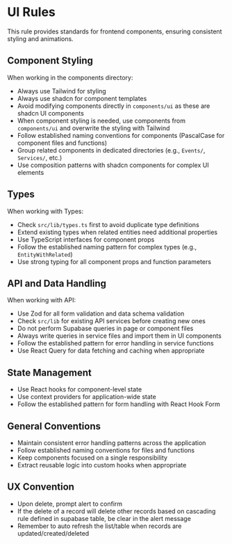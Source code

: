 # UI Rules

This rule provides standards for frontend components, ensuring consistent styling and animations.

## Component Styling

When working in the components directory:

- Always use Tailwind for styling
- Always use shadcn for component templates
- Avoid modifying components directly in `components/ui` as these are shadcn UI components
- When component styling is needed, use components from `components/ui` and overwrite the styling with Tailwind
- Follow established naming conventions for components (PascalCase for component files and functions)
- Group related components in dedicated directories (e.g., `Events/`, `Services/`, etc.)
- Use composition patterns with shadcn components for complex UI elements

## Types

When working with Types:

- Check `src/lib/types.ts` first to avoid duplicate type definitions
- Extend existing types when related entities need additional properties
- Use TypeScript interfaces for component props
- Follow the established naming pattern for complex types (e.g., `EntityWithRelated`)
- Use strong typing for all component props and function parameters

## API and Data Handling

When working with API:

- Use Zod for all form validation and data schema validation
- Check `src/lib` for existing API services before creating new ones
- Do not perform Supabase queries in page or component files
- Always write queries in service files and import them in UI components
- Follow the established pattern for error handling in service functions
- Use React Query for data fetching and caching when appropriate

## State Management

- Use React hooks for component-level state
- Use context providers for application-wide state
- Follow the established pattern for form handling with React Hook Form

## General Conventions

- Maintain consistent error handling patterns across the application
- Follow established naming conventions for files and functions
- Keep components focused on a single responsibility
- Extract reusable logic into custom hooks when appropriate

## UX Convention

- Upon delete, prompt alert to confirm
- If the delete of a record will delete other records based on cascading rule defined in supabase table, be clear in the alert message
- Remember to auto refresh the list/table when records are updated/created/deleted
